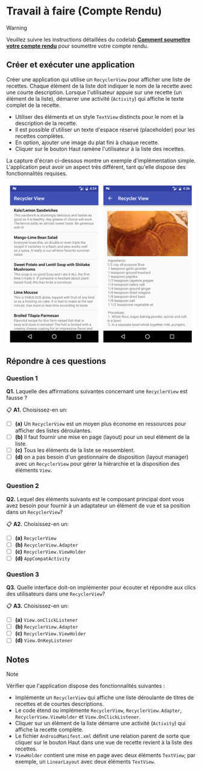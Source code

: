 # Travail à faire (Compte Rendu)

> [!WARNING]  
> Veuillez suivre les instructions détaillées du codelab **[Comment soumettre votre compte rendu](https://codelabs-enetcom.khammami.tn/codelabs/soumettre-compte-rendu/)** pour soumettre votre compte rendu.

## Créer et exécuter une application

Créer une application qui utilise un `RecyclerView` pour afficher une liste de recettes. Chaque élément de la liste doit indiquer le nom de la recette avec une courte description. Lorsque l'utilisateur appuie sur une recette (un élément de la liste), démarrer une activité (`Activity`) qui affiche le texte complet de la recette.

* Utiliser des éléments et un style `TextView` distincts pour le nom et la description de la recette.
* Il est possible d'utiliser un texte d'espace réservé (placeholder) pour les recettes complètes.
* En option, ajouter une image du plat fini à chaque recette.
* Cliquer sur le bouton Haut ramène l'utilisateur à la liste des recettes.

La capture d'écran ci-dessous montre un exemple d'implémentation simple. L'application peut avoir un aspect très différent, tant qu'elle dispose des fonctionnalités requises.

![screenshot](./images/screenshot.png)

## Répondre à ces questions

### **Question 1**

**Q1.** Laquelle des affirmations suivantes concernant une `RecyclerView` est fausse ?

📋 **A1.** Choisissez-en un:

* [ ] **(a)** Un `RecyclerView` est un moyen plus économe en ressources pour afficher des listes déroulantes.
* [ ] **(b)** Il faut fournir une mise en page (layout) pour un seul élément de la liste.
* [ ] **(c)** Tous les éléments de la liste se ressemblent.
* [ ] **(d)** on a pas besoin d'un gestionnaire de disposition (layout manager) avec un `RecyclerView` pour gérer la hiérarchie et la disposition des éléments `View`.

### **Question 2**

**Q2.** Lequel des éléments suivants est le composant principal dont vous avez besoin pour fournir à un adaptateur un élément de vue et sa position dans un `RecyclerView`?

📋 **A2.** Choisissez-en un:

* [ ] **(a)** `RecyclerView`
* [ ] **(b)** `RecyclerView.Adapter`
* [ ] **(c)** `RecyclerView.ViewHolder`
* [ ] **(d)** `AppCompatActivity`

### **Question 3**

**Q3.** Quelle interface doit-on implémenter pour écouter et répondre aux clics des utilisateurs dans une `RecyclerView`?

📋 **A3.** Choisissez-en un:

* [ ] **(a)** `View.onClickListener`
* [ ] **(b)** `RecyclerView.Adapter`
* [ ] **(c)** `RecyclerView.ViewHolder`
* [ ] **(d)** `View.OnKeyListener`

## Notes

> [!NOTE]  
>
> Vérifier que l'application dispose des fonctionnalités suivantes :
>
> * Implémente un `RecyclerView` qui affiche une liste déroulante de titres de recettes et de courtes descriptions.
> * Le code étend ou implémente `RecyclerView`, `RecyclerView.Adapter`, `RecyclerView.ViewHolder` et `View.OnClickListener`.
> * Cliquer sur un élément de la liste démarre une activité (`Activity`) qui affiche la recette complète.
> * Le fichier `AndroidManifest.xml` définit une relation parent de sorte que cliquer sur le bouton Haut dans une vue de recette revient à la liste des recettes.
> * `ViewHolder` contient une mise en page avec deux éléments `TextView`; par exemple, un `LinearLayout` avec deux éléments `TextView`.

